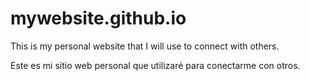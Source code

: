 # mywebsite.github.io
This is my personal website that I will use to connect with others.

Este es mi sitio web personal que utilizaré para conectarme con otros.
